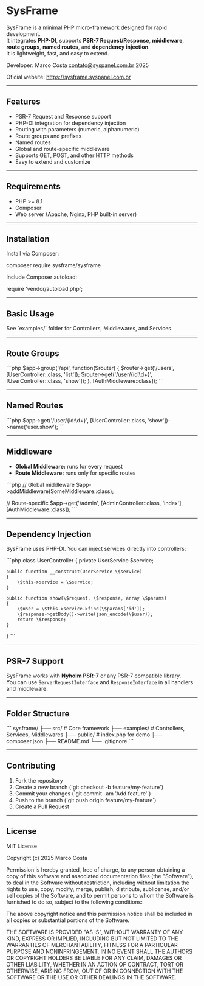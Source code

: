 # SysFrame

SysFrame is a minimal PHP micro-framework designed for rapid development.  
It integrates **PHP-DI**, supports **PSR-7 Request/Response**, **middleware**, **route groups**, **named routes**, and **dependency injection**.  
It is lightweight, fast, and easy to extend.

Developer: Marco Costa contato@syspanel.com.br 2025

Oficial website: https://sysframe.syspanel.com.br

---

## Features

- PSR-7 Request and Response support
- PHP-DI integration for dependency injection
- Routing with parameters (numeric, alphanumeric)
- Route groups and prefixes
- Named routes
- Global and route-specific middleware
- Supports GET, POST, and other HTTP methods
- Easy to extend and customize

---

## Requirements

- PHP >= 8.1
- Composer
- Web server (Apache, Nginx, PHP built-in server)

---

## Installation

Install via Composer:

composer require sysframe/sysframe


Include Composer autoload:


require 'vendor/autoload.php';


---

## Basic Usage

See \`examples/\` folder for Controllers, Middlewares, and Services.

---

## Route Groups

\`\`\`php
\$app->group('/api', function(\$router) {
    \$router->get('/users', [UserController::class, 'list']);
    \$router->get('/user/{id:\d+}', [UserController::class, 'show']);
}, [AuthMiddleware::class]);
\`\`\`

---

## Named Routes

\`\`\`php
\$app->get('/user/{id:\d+}', [UserController::class, 'show'])->name('user.show');
\`\`\`

---

## Middleware

- **Global Middleware:** runs for every request
- **Route Middleware:** runs only for specific routes

\`\`\`php
// Global middleware
\$app->addMiddleware(SomeMiddleware::class);

// Route-specific
\$app->get('/admin', [AdminController::class, 'index'], [AuthMiddleware::class]);
\`\`\`

---

## Dependency Injection

SysFrame uses PHP-DI. You can inject services directly into controllers:

\`\`\`php
class UserController
{
    private UserService \$service;

    public function __construct(UserService \$service)
    {
        \$this->service = \$service;
    }

    public function show(\$request, \$response, array \$params)
    {
        \$user = \$this->service->find(\$params['id']);
        \$response->getBody()->write(json_encode(\$user));
        return \$response;
    }
}
\`\`\`

---

## PSR-7 Support

SysFrame works with **Nyholm PSR-7** or any PSR-7 compatible library.  
You can use `ServerRequestInterface` and `ResponseInterface` in all handlers and middleware.

---

## Folder Structure

\`\`\`
sysframe/
 ├── src/                  # Core framework
 ├── examples/             # Controllers, Services, Middlewares
 ├── public/               # index.php for demo
 ├── composer.json
 ├── README.md
 └── .gitignore
\`\`\`

---

## Contributing

1. Fork the repository
2. Create a new branch (\`git checkout -b feature/my-feature\`)
3. Commit your changes (\`git commit -am 'Add feature'\`)
4. Push to the branch (\`git push origin feature/my-feature\`)
5. Create a Pull Request

---

## License

MIT License

Copyright (c) 2025 Marco Costa

Permission is hereby granted, free of charge, to any person obtaining a copy
of this software and associated documentation files (the "Software"), to deal
in the Software without restriction, including without limitation the rights
to use, copy, modify, merge, publish, distribute, sublicense, and/or sell
copies of the Software, and to permit persons to whom the Software is
furnished to do so, subject to the following conditions:

The above copyright notice and this permission notice shall be included in all
copies or substantial portions of the Software.

THE SOFTWARE IS PROVIDED "AS IS", WITHOUT WARRANTY OF ANY KIND, EXPRESS OR
IMPLIED, INCLUDING BUT NOT LIMITED TO THE WARRANTIES OF MERCHANTABILITY,
FITNESS FOR A PARTICULAR PURPOSE AND NONINFRINGEMENT. IN NO EVENT SHALL THE
AUTHORS OR COPYRIGHT HOLDERS BE LIABLE FOR ANY CLAIM, DAMAGES OR OTHER
LIABILITY, WHETHER IN AN ACTION OF CONTRACT, TORT OR OTHERWISE, ARISING FROM,
OUT OF OR IN CONNECTION WITH THE SOFTWARE OR THE USE OR OTHER DEALINGS IN THE
SOFTWARE.
